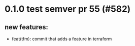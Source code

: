 # 0.1.0 test semver pr 55 (#582)

## new features:
* feat(tfm): commit that adds a feature in terraform

